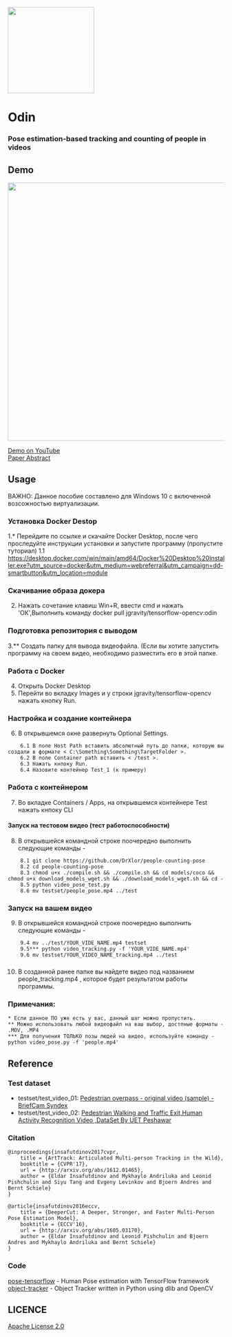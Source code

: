 <img src="/samples/Odin_squared.png" width="200">

# Odin
### Pose estimation-based tracking and counting of people in videos

## Demo
<img src="/samples/sample_results.gif" width="600">  

[Demo on YouTube](http://www.youtube.com/watch?v=5lSUhCjgD7g)  
[Paper Abstract](https://github.com/PJunhyuk/people-counting-pose/blob/master/samples/Pose%20estimation-based%20tracking%20and%20counting%20of%20people%20in%20videos.pdf)

## Usage

ВАЖНО: Данное пособие составлено для Windows 10 с включенной возсожностью виртуализации.
### Установка Docker Destop
1.* Перейдите по ссылке и скачайте Docker Desktop, после чего проследуйте инструкции установки и запустите программу (пропустите туториал)
	1.1 https://desktop.docker.com/win/main/amd64/Docker%20Desktop%20Installer.exe?utm_source=docker&utm_medium=webreferral&utm_campaign=dd-smartbutton&utm_location=module
### Скачивание образа докера
2. Нажать сочетание клавиш Win+R, ввести cmd и нажать 'ОК',Выполнить команду docker pull jgravity/tensorflow-opencv:odin
### Подготовка репозитория с выводом
3.** Создать папку для вывода видеофайла. (Если вы хотите запустить программу на своем видео, необходимо разместить его в этой папке.

### Работа с Docker
4. Открыть Docker Desktop
5. Перейти во вкладку Images и у строки jgravity/tensorflow-opencv нажать кнопку Run.

### Настройка и создание контейнера
6. В открывшемся окне развернуть Optional Settings. 
```
	6.1 В поле Host Path вставить абсолютный путь до папки, которую вы создали в формате < C:\Something\Something\TargetFolder >. 
	6.2 В поле Container path вставить < /test >.
   	6.3 Нажать кнпоку Run.
	6.4 Назовите контейнер Test_1 (к примеру)
```
### Работа с контейнером
7. Во вкладке Containers / Apps, на открывшемся контейнере Test нажать кнпоку CLI
#### Запуск на тестовом видео (тест работоспособности)
8. В открывшейся командной строке поочередно выполнить следующие команды - 
```
	8.1 git clone https://github.com/DrXlor/people-counting-pose
	8.2 cd people-counting-pose
	8.3 chmod u+x ./compile.sh && ./compile.sh && cd models/coco && chmod u+x download_models_wget.sh && ./download_models_wget.sh && cd -
	8.5 python video_pose_test.py
	8.6 mv testset/people_pose.mp4 ../test
```
### Запуск на вашем видео
9. В открывшейся командной строке поочередно выполнить следующие команды - 
```
	9.4 mv ../test/YOUR_VIDE_NAME.mp4 testset
	9.5*** python video_tracking.py -f 'YOUR_VIDE_NAME.mp4'
	9.6 mv testset/YOUR_VIDEO_NAME_tracking.mp4 ../test
```
###
10. В созданной ранее папке вы найдете видео под названием people_tracking.mp4 , которое будет результатом работы программы.

### Примечания:
	* Если данное ПО уже есть у вас, данный шаг можно пропустить.
	** Можно использовать любой видеофайл на ваш выбор, достпные форматы - .MOV, .MP4 
	*** Для получения ТОЛЬКО позы людей на видео, используйте команду - python video_pose.py -f 'people.mp4' 


## Reference

### Test dataset
- testset/test_video_01: [Pedestrian overpass - original video (sample) - BriefCam Syndex](https://www.youtube.com/watch?v=aUdKzb4LGJI)
- testset/test_video_02: [Pedestrian Walking and Traffic Exit,Human Activity Recognition Video ,DataSet By UET Peshawar](https://www.youtube.com/watch?v=eZRLm7KK8HA)

### Citation
    @inproceedings{insafutdinov2017cvpr,
	    title = {ArtTrack: Articulated Multi-person Tracking in the Wild},
	    booktitle = {CVPR'17},
	    url = {http://arxiv.org/abs/1612.01465},
	    author = {Eldar Insafutdinov and Mykhaylo Andriluka and Leonid Pishchulin and Siyu Tang and Evgeny Levinkov and Bjoern Andres and Bernt Schiele}
    }

    @article{insafutdinov2016eccv,
        title = {DeeperCut: A Deeper, Stronger, and Faster Multi-Person Pose Estimation Model},
	    booktitle = {ECCV'16},
        url = {http://arxiv.org/abs/1605.03170},
        author = {Eldar Insafutdinov and Leonid Pishchulin and Bjoern Andres and Mykhaylo Andriluka and Bernt Schiele}
    }

### Code
[pose-tensorflow](https://github.com/eldar/pose-tensorflow) - Human Pose estimation with TensorFlow framework  
[object-tracker](https://github.com/bikz05/object-tracker) - Object Tracker written in Python using dlib and OpenCV

## LICENCE
[Apache License 2.0](https://github.com/PJunhyuk/people-counting-pose/blob/master/LICENSE)
